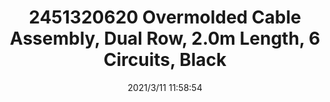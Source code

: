 ﻿---
layout: post 
title: 2451320620 Overmolded Cable Assembly, Dual Row, 2.0m Length, 6 Circuits, Black
is_home: true
tags: M30
categories: wire-harness
overview: Micro-fit 3.0-to-Micro-Fit 3.0 Off-the-Shelf (OTS) Overmolded Cable Assembly, Dual Row, 2.0m Length, 6 Circuits, Black
part_number: 2451320620
thumb_img: static/202103/491-thumb-20210311200030.jpg
small_img: static/202103/491-20210311200030.jpg
date: 2021/3/11 11:58:54
---



